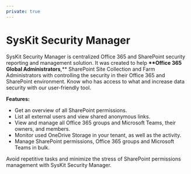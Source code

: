 ```yaml
---
private: true
---
```


# SysKit Security Manager

SysKit Security Manager is centralized Office 365 and SharePoint security reporting and management solution. It was created to help **\*\*Office 365 Global Administrators**,\*\* SharePoint Site Collection and Farm Administrators with controlling the security in their Office 365 and SharePoint environment. Know who has access to what and increase data security with our user-friendly tool.

**Features:**

* Get an overview of all SharePoint permissions.
* List all external users and view shared anonymous links.
* View and manage all Office 365 groups and Microsoft Teams, their owners, and members.
* Monitor used OneDrive Storage in your tenant, as well as the activity.
* Manage SharePoint permissions, Office 365 groups and Microsoft Teams in bulk.

Avoid repetitive tasks and minimize the stress of SharePoint permissions management with SysKit Security Manager.



